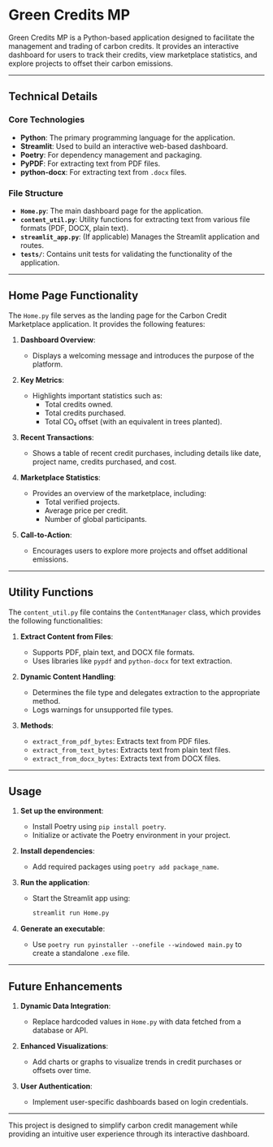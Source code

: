 # Green Credits MP

Green Credits MP is a Python-based application designed to facilitate the management and trading of carbon credits. It provides an interactive dashboard for users to track their credits, view marketplace statistics, and explore projects to offset their carbon emissions.

---

## Technical Details

### **Core Technologies**
- **Python**: The primary programming language for the application.
- **Streamlit**: Used to build an interactive web-based dashboard.
- **Poetry**: For dependency management and packaging.
- **PyPDF**: For extracting text from PDF files.
- **python-docx**: For extracting text from `.docx` files.

### **File Structure**
- **`Home.py`**: The main dashboard page for the application.
- **`content_util.py`**: Utility functions for extracting text from various file formats (PDF, DOCX, plain text).
- **`streamlit_app.py`**: (If applicable) Manages the Streamlit application and routes.
- **`tests/`**: Contains unit tests for validating the functionality of the application.

---

## Home Page Functionality

The `Home.py` file serves as the landing page for the Carbon Credit Marketplace application. It provides the following features:

1. **Dashboard Overview**:
   - Displays a welcoming message and introduces the purpose of the platform.

2. **Key Metrics**:
   - Highlights important statistics such as:
     - Total credits owned.
     - Total credits purchased.
     - Total CO₂ offset (with an equivalent in trees planted).

3. **Recent Transactions**:
   - Shows a table of recent credit purchases, including details like date, project name, credits purchased, and cost.

4. **Marketplace Statistics**:
   - Provides an overview of the marketplace, including:
     - Total verified projects.
     - Average price per credit.
     - Number of global participants.

5. **Call-to-Action**:
   - Encourages users to explore more projects and offset additional emissions.

---

## Utility Functions

The `content_util.py` file contains the `ContentManager` class, which provides the following functionalities:

1. **Extract Content from Files**:
   - Supports PDF, plain text, and DOCX file formats.
   - Uses libraries like `pypdf` and `python-docx` for text extraction.

2. **Dynamic Content Handling**:
   - Determines the file type and delegates extraction to the appropriate method.
   - Logs warnings for unsupported file types.

3. **Methods**:
   - `extract_from_pdf_bytes`: Extracts text from PDF files.
   - `extract_from_text_bytes`: Extracts text from plain text files.
   - `extract_from_docx_bytes`: Extracts text from DOCX files.

---

## Usage

1. **Set up the environment**:
   - Install Poetry using `pip install poetry`.
   - Initialize or activate the Poetry environment in your project.

2. **Install dependencies**:
   - Add required packages using `poetry add package_name`.

3. **Run the application**:
   - Start the Streamlit app using:
     ```bash
     streamlit run Home.py
     ```

4. **Generate an executable**:
   - Use `poetry run pyinstaller --onefile --windowed main.py` to create a standalone `.exe` file.

---

## Future Enhancements

1. **Dynamic Data Integration**:
   - Replace hardcoded values in `Home.py` with data fetched from a database or API.

2. **Enhanced Visualizations**:
   - Add charts or graphs to visualize trends in credit purchases or offsets over time.

3. **User Authentication**:
   - Implement user-specific dashboards based on login credentials.

---

This project is designed to simplify carbon credit management while providing an intuitive user experience through its interactive dashboard.